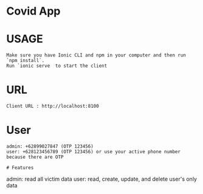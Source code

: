 # Covid App

# USAGE
```
Make sure you have Ionic CLI and npm in your computer and then run `npm install`.
Run `ionic serve  to start the client
```

# URL
```
Client URL : http://localhost:8100
```

# User
```
admin: +62899027847 (OTP 123456)
user: +628123456789 (OTP 123456) or use your active phone number because there are OTP

# Features
```
admin: read all victim data
user: read, create, update, and delete user's only data
```

